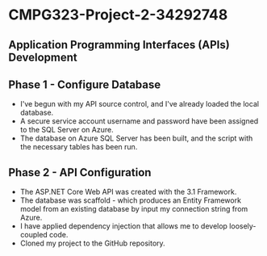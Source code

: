 # CMPG323-Project-2-34292748
## Application Programming Interfaces (APIs) Development
## Phase 1 - Configure Database
- I've begun with my API source control, and I've already loaded the local database.
- A secure service account username and password have been assigned to the SQL Server on Azure.
- The database on Azure SQL Server has been built, and the script with the necessary tables has been run.

## Phase 2 - API Configuration
- The ASP.NET Core Web API was created with the 3.1 Framework.
- The database was scaffold - which produces an Entity Framework model from an existing database by input my connection string from Azure.
- I have applied dependency injection that allows me to develop loosely-coupled code.
- Cloned my project to the GitHub repository.

